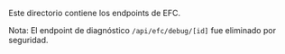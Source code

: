 Este directorio contiene los endpoints de EFC.

Nota: El endpoint de diagnóstico `/api/efc/debug/[id]` fue eliminado por seguridad.